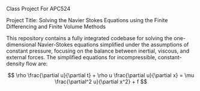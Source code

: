 Class Project For APC524

Project Title: Solving the Navier Stokes Equations using the Finite Differencing and Finite Volume Methods

This repository contains a fully integrated codebase for solving the one-dimensional Navier-Stokes equations simplified under the assumptions of constant pressure, focusing on the balance between inertial, viscous, and external forces. The simplified equations for incompressible, constant-density flow are:

```math

\rho \frac{\partial u}{\partial t} + \rho u \frac{\partial u}{\partial x} = \mu \frac{\partial^2 u}{\partial x^2} + f

```
